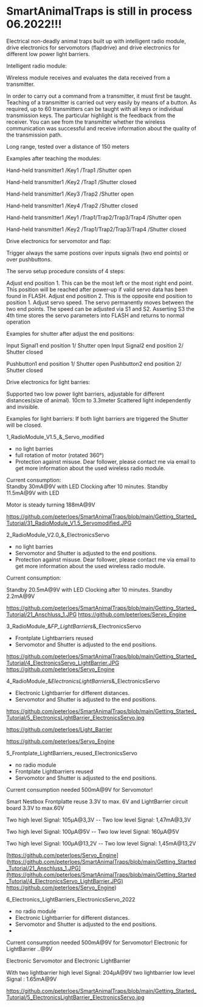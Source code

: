 # SmartAnimalTraps is still in process 06.2022!!!
Electrical non-deadly animal traps built up with intelligent radio module, drive electronics for servomotors
(flapdrive) and drive electronics for different low power light barriers.

Intelligent radio module:

Wireless module receives and evaluates the data received from a transmitter.

In order to carry out a command from a transmitter, it must first be taught.
Teaching of a transmitter is carried out very easily by means of a button.
As required, up to 60 transmitters can be taught with all keys or individual transmission keys.
The particular highlight is the feedback from the receiver. You can see from the transmitter
whether the wireless communication was successful and receive information about the quality of the transmission path.

Long range, tested over a distance of 150 meters

Examples after teaching the modules:
 
Hand-held transmitter1 /Key1 /Trap1 /Shutter open

Hand-held transmitter1 /Key2 /Trap1 /Shutter closed

Hand-held transmitter1 /Key3 /Trap2 /Shutter open

Hand-held transmitter1 /Key4 /Trap2 /Shutter closed


Hand-held transmitter1 /Key1 /Trap1/Trap2/Trap3/Trap4 /Shutter open

Hand-held transmitter1 /Key2 /Trap1/Trap2/Trap3/Trap4 /Shutter closed



Drive electronics for servomotor and flap:

Trigger always the same postions over inputs signals (two end points) or over pushbuttons.

The servo setup procedure consists of 4 steps:

Adjust end position 1. This can be the most left or the most right end point. This position will be reached after power-up if valid servo data has been found in FLASH.
Adjust end position 2. This is the opposite end position to position 1.
Adjust servo speed. The servo permanently moves between the two end points. The speed can be adjusted via S1 and S2.
Asserting S3 the 4th time stores the servo parameters into FLASH and returns to normal operation

Examples for shutter after adjust the end positions:

Input Signal1 end position 1/ Shutter open
Input Signal2 end position 2/ Shutter closed

Pushbutton1 end position 1/ Shutter open
Pushbutton2 end position 2/ Shutter closed


Drive electronics for light barries:

Supported two low power light barriers, adjustable for different distances(size of animal). 10cm to 3.3meter
Scattered light independently and invisible.

Examples for light barriers:
If both light barriers are triggered the Shutter will be closed.




1_RadioModule_V1.5_&_Servo_modified
- no light barries
- full rotation of motor (rotated 360°)
- Protection against misuse. Dear follower, please contact me via email to get more information about the used wireless radio module. 

Current consumption:  
Standby 30mA@9V with LED
Clocking after 10 minutes.
Standby 11.5mA@9V with LED

Motor is steady turning 188mA@9V

https://github.com/peterloes/SmartAnimalTraps/blob/main/Getting_Started_Tutorial/31_RadioModule_V1.5_Servomodified.JPG


2_RadioModule_V2.0_&_ElectronicsServo
- no light barries
- Servomotor and Shutter is adjusted to the end positions.
- Protection against misuse. Dear follower, please contact me via email to get more information about the used wireless radio module. 

Current consumption:  

Standby 20.5mA@9V with LED
Clocking after 10 minutes.
Standby 2.2mA@9V

https://github.com/peterloes/SmartAnimalTraps/blob/main/Getting_Started_Tutorial/21_Anschluss_1.JPG
https://github.com/peterloes/Servo_Engine


3_RadioModule_&_FP_LightBarriers_&_ElectronicsServo
- Frontplate Lightbarriers reused
- Servomotor and Shutter is adjusted to the end positions.

https://github.com/peterloes/SmartAnimalTraps/blob/main/Getting_Started_Tutorial/4_ElectronicsServo_LightBarrier.JPG
https://github.com/peterloes/Servo_Engine


4_RadioModule_&_ElectronicsLightBarriers_&_ElectronicsServo
- Electronic Lightbarrier for different distances.
- Servomotor and Shutter is adjusted to the end positions.


https://github.com/peterloes/SmartAnimalTraps/blob/main/Getting_Started_Tutorial/5_ElectronicsLightBarrier_ElectronicsServo.jpg

https://github.com/peterloes/Light_Barrier

https://github.com/peterloes/Servo_Engine




5_Frontplate_LightBarriers_reused_ElectronicsServo

- no radio module
- Frontplate Lightbarriers reused
- Servomotor and Shutter is adjusted to the end positions.

Current consumption needed 500mA@9V for Servomotor!

Smart Nestbox Frontplatte reuse 3.3V to max. 6V and LightBarrier circuit board 3.3V to max.60V 

Two high level Signal: 105µA@3,3V  -- Two low  level Signal: 1,47mA@3,3V

Two high level Signal: 100µA@5V    -- Two low  level Signal: 160µA@5V

Two high level Signal: 100µA@13,2V -- Two low  level Signal: 1,45mA@13,2V

[https://github.com/peterloes/Servo_Engine]
(https://github.com/peterloes/SmartAnimalTraps/blob/main/Getting_Started_Tutorial/21_Anschluss_1.JPG](https://github.com/peterloes/SmartAnimalTraps/blob/main/Getting_Started_Tutorial/4_ElectronicsServo_LightBarrier.JPG)
https://github.com/peterloes/Servo_Engine)


6_Electronics_LightBarriers_ElectronicsServo_2022

- no radio module
- Electronic Lightbarrier for different distances.
- Servomotor and Shutter is adjusted to the end positions.
- 
Current consumption needed 500mA@9V for Servomotor!
Electronic for LightBarrier ..@9V

Electronic Servomotor and Electronic LightBarrier

With two lightbarrier high level Signal: 204µA@9V
     two lightbarrier low level Signal : 1.65mA@9V
     
https://github.com/peterloes/SmartAnimalTraps/blob/main/Getting_Started_Tutorial/5_ElectronicsLightBarrier_ElectronicsServo.jpg
